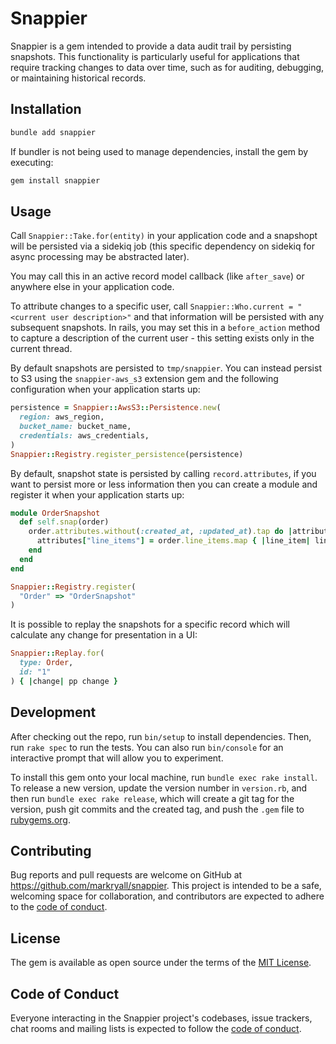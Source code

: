 # Snappier

Snappier is a gem intended to provide a data audit trail by persisting snapshots. This functionality is particularly useful for applications that require tracking changes to data over time, such as for auditing, debugging, or maintaining historical records.

## Installation

```bash
bundle add snappier
```

If bundler is not being used to manage dependencies, install the gem by executing:

```bash
gem install snappier
```

## Usage

Call `Snappier::Take.for(entity)` in your application code and a snapshopt will be persisted via a
sidekiq job (this specific dependency on sidekiq for async processing may be abstracted later).

You may call this in an active record model callback (like `after_save`) or anywhere else in your application code.

To attribute changes to a specific user, call `Snappier::Who.current = "<current user description>"` and that
information will be persisted with any subsequent snapshots.  In rails, you may set this in a `before_action`
method to capture a description of the current user - this setting exists only in the current thread.

By default snapshots are persisted to `tmp/snappier`.  You can instead persist to S3 using the `snappier-aws_s3`
extension gem and the following configuration when your application starts up:

```ruby
persistence = Snappier::AwsS3::Persistence.new(
  region: aws_region,
  bucket_name: bucket_name,
  credentials: aws_credentials,
)
Snappier::Registry.register_persistence(persistence)
```

By default, snapshot state is persisted by calling `record.attributes`, if you want to persist more or less
information then you can create a module and register it when your application starts up:

```ruby
module OrderSnapshot
  def self.snap(order)
    order.attributes.without(:created_at, :updated_at).tap do |attributes|
      attributes["line_items"] = order.line_items.map { |line_item| line_item.attributes }
    end
  end
end

Snappier::Registry.register(
  "Order" => "OrderSnapshot"
)
```

It is possible to replay the snapshots for a specific record which will calculate any change for presentation
in a UI:

```ruby
Snappier::Replay.for(
  type: Order,
  id: "1"
) { |change| pp change }
```

## Development

After checking out the repo, run `bin/setup` to install dependencies. Then, run `rake spec` to run the tests. You can also run `bin/console` for an interactive prompt that will allow you to experiment.

To install this gem onto your local machine, run `bundle exec rake install`. To release a new version, update the version number in `version.rb`, and then run `bundle exec rake release`, which will create a git tag for the version, push git commits and the created tag, and push the `.gem` file to [rubygems.org](https://rubygems.org).

## Contributing

Bug reports and pull requests are welcome on GitHub at https://github.com/markryall/snappier. This project is intended to be a safe, welcoming space for collaboration, and contributors are expected to adhere to the [code of conduct](https://github.com/markryall/snappier/blob/main/CODE_OF_CONDUCT.md).

## License

The gem is available as open source under the terms of the [MIT License](https://opensource.org/licenses/MIT).

## Code of Conduct

Everyone interacting in the Snappier project's codebases, issue trackers, chat rooms and mailing lists is expected to follow the [code of conduct](https://github.com/markryall/snappier/blob/main/CODE_OF_CONDUCT.md).
